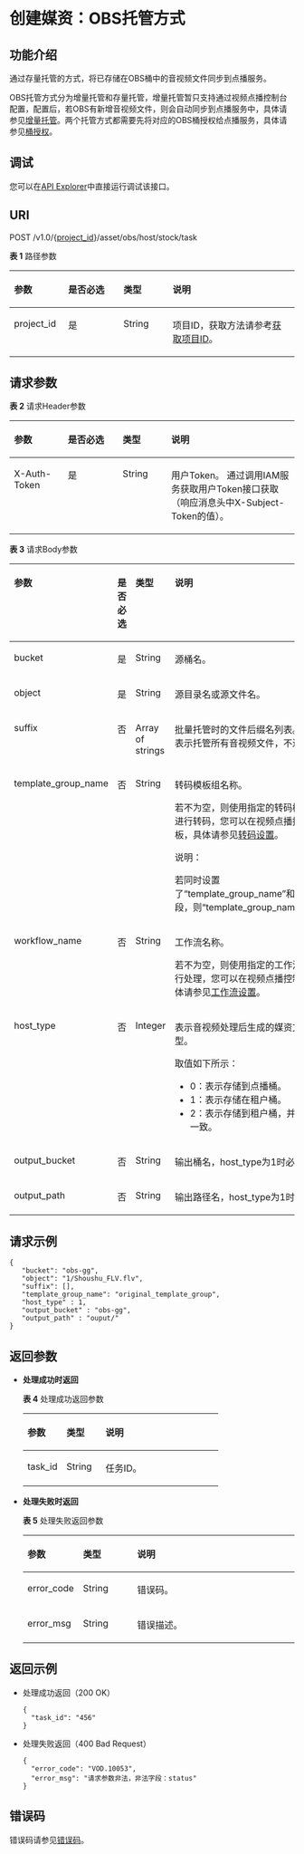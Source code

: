 # 创建媒资：OBS托管方式<a name="vod_04_0051"></a>

## 功能介绍<a name="section11101332175018"></a>

通过存量托管的方式，将已存储在OBS桶中的音视频文件同步到点播服务。

OBS托管方式分为增量托管和存量托管，增量托管暂只支持通过视频点播控制台配置，配置后，若OBS有新增音视频文件，则会自动同步到点播服务中，具体请参见[增量托管](https://support.huaweicloud.com/usermanual-vod/vod010032.html)。两个托管方式都需要先将对应的OBS桶授权给点播服务，具体请参见[桶授权](https://support.huaweicloud.com/usermanual-vod/vod010031.html)。

## 调试<a name="section189092186114"></a>

您可以在[API Explorer](https://apiexplorer.developer.huaweicloud.com/apiexplorer/doc?product=VOD&api=CreateTakeOverTask)中直接运行调试该接口。

## URI<a name="zh-cn_topic_0128109922_zh-cn_topic_0127940850_section5627230172812"></a>

POST /v1.0/\{[project\_id](获取项目ID.md)\}/asset/obs/host/stock/task

**表 1**  路径参数

<a name="table6869913124919"></a>
<table><thead align="left"><tr id="vod_04_0196_row58691013184917"><th class="cellrowborder" valign="top" width="18.98%" id="mcps1.2.5.1.1"><p id="vod_04_0196_p18869171324920"><a name="vod_04_0196_p18869171324920"></a><a name="vod_04_0196_p18869171324920"></a>参数</p>
</th>
<th class="cellrowborder" valign="top" width="19.400000000000002%" id="mcps1.2.5.1.2"><p id="vod_04_0196_p16174217193312"><a name="vod_04_0196_p16174217193312"></a><a name="vod_04_0196_p16174217193312"></a>是否必选</p>
</th>
<th class="cellrowborder" valign="top" width="17.299999999999997%" id="mcps1.2.5.1.3"><p id="vod_04_0196_p1386920134497"><a name="vod_04_0196_p1386920134497"></a><a name="vod_04_0196_p1386920134497"></a>类型</p>
</th>
<th class="cellrowborder" valign="top" width="44.32%" id="mcps1.2.5.1.4"><p id="vod_04_0196_p1386931394910"><a name="vod_04_0196_p1386931394910"></a><a name="vod_04_0196_p1386931394910"></a>说明</p>
</th>
</tr>
</thead>
<tbody><tr id="vod_04_0196_row1586931374911"><td class="cellrowborder" valign="top" width="18.98%" headers="mcps1.2.5.1.1 "><p id="vod_04_0196_p14253192105011"><a name="vod_04_0196_p14253192105011"></a><a name="vod_04_0196_p14253192105011"></a>project_id</p>
</td>
<td class="cellrowborder" valign="top" width="19.400000000000002%" headers="mcps1.2.5.1.2 "><p id="vod_04_0196_p18172181763318"><a name="vod_04_0196_p18172181763318"></a><a name="vod_04_0196_p18172181763318"></a>是</p>
</td>
<td class="cellrowborder" valign="top" width="17.299999999999997%" headers="mcps1.2.5.1.3 "><p id="vod_04_0196_p62548235018"><a name="vod_04_0196_p62548235018"></a><a name="vod_04_0196_p62548235018"></a>String</p>
</td>
<td class="cellrowborder" valign="top" width="44.32%" headers="mcps1.2.5.1.4 "><p id="vod_04_0196_p0254323500"><a name="vod_04_0196_p0254323500"></a><a name="vod_04_0196_p0254323500"></a>项目ID，获取方法请参考<a href="https://support.huaweicloud.com/usermanual-vod/vod_01_0058.html" target="_blank" rel="noopener noreferrer">获取项目ID</a>。</p>
</td>
</tr>
</tbody>
</table>

## 请求参数<a name="zh-cn_topic_0128109922_zh-cn_topic_0127940850_section13573338112812"></a>

**表 2**  请求Header参数

<a name="HeaderParameter"></a>
<table><thead align="left"><tr id="vod_04_0196_row1359311223199"><th class="cellrowborder" valign="top" width="18.89%" id="mcps1.2.5.1.1"><p id="vod_04_0196_p959302213191"><a name="vod_04_0196_p959302213191"></a><a name="vod_04_0196_p959302213191"></a>参数</p>
</th>
<th class="cellrowborder" valign="top" width="19.23%" id="mcps1.2.5.1.2"><p id="vod_04_0196_p10968335203313"><a name="vod_04_0196_p10968335203313"></a><a name="vod_04_0196_p10968335203313"></a>是否必选</p>
</th>
<th class="cellrowborder" valign="top" width="17.04%" id="mcps1.2.5.1.3"><p id="vod_04_0196_p6594132291914"><a name="vod_04_0196_p6594132291914"></a><a name="vod_04_0196_p6594132291914"></a>类型</p>
</th>
<th class="cellrowborder" valign="top" width="44.84%" id="mcps1.2.5.1.4"><p id="vod_04_0196_p1659492213198"><a name="vod_04_0196_p1659492213198"></a><a name="vod_04_0196_p1659492213198"></a>说明</p>
</th>
</tr>
</thead>
<tbody><tr id="vod_04_0196_row5593132218192"><td class="cellrowborder" valign="top" width="18.89%" headers="mcps1.2.5.1.1 "><p id="vod_04_0196_p959417226199"><a name="vod_04_0196_p959417226199"></a><a name="vod_04_0196_p959417226199"></a>X-Auth-Token</p>
</td>
<td class="cellrowborder" valign="top" width="19.23%" headers="mcps1.2.5.1.2 "><p id="vod_04_0196_p189688351336"><a name="vod_04_0196_p189688351336"></a><a name="vod_04_0196_p189688351336"></a>是</p>
</td>
<td class="cellrowborder" valign="top" width="17.04%" headers="mcps1.2.5.1.3 "><p id="vod_04_0196_p5594132231911"><a name="vod_04_0196_p5594132231911"></a><a name="vod_04_0196_p5594132231911"></a>String</p>
</td>
<td class="cellrowborder" valign="top" width="44.84%" headers="mcps1.2.5.1.4 "><p id="vod_04_0196_p1159416229196"><a name="vod_04_0196_p1159416229196"></a><a name="vod_04_0196_p1159416229196"></a>用户Token。 通过调用IAM服务获取用户Token接口获取（响应消息头中X-Subject-Token的值）。</p>
</td>
</tr>
</tbody>
</table>

**表 3**  请求Body参数

<a name="zh-cn_topic_0128109922_zh-cn_topic_0127940850_table11962631"></a>
<table><thead align="left"><tr id="zh-cn_topic_0128109922_zh-cn_topic_0127940850_row4709306"><th class="cellrowborder" valign="top" width="19.1%" id="mcps1.2.5.1.1"><p id="zh-cn_topic_0128109922_zh-cn_topic_0127940850_p45909486"><a name="zh-cn_topic_0128109922_zh-cn_topic_0127940850_p45909486"></a><a name="zh-cn_topic_0128109922_zh-cn_topic_0127940850_p45909486"></a>参数</p>
</th>
<th class="cellrowborder" valign="top" width="18.93%" id="mcps1.2.5.1.2"><p id="p152145345012"><a name="p152145345012"></a><a name="p152145345012"></a>是否必选</p>
</th>
<th class="cellrowborder" valign="top" width="17.669999999999998%" id="mcps1.2.5.1.3"><p id="zh-cn_topic_0128109922_zh-cn_topic_0127940850_p27680879"><a name="zh-cn_topic_0128109922_zh-cn_topic_0127940850_p27680879"></a><a name="zh-cn_topic_0128109922_zh-cn_topic_0127940850_p27680879"></a>类型</p>
</th>
<th class="cellrowborder" valign="top" width="44.3%" id="mcps1.2.5.1.4"><p id="zh-cn_topic_0128109922_zh-cn_topic_0127940850_p27558692"><a name="zh-cn_topic_0128109922_zh-cn_topic_0127940850_p27558692"></a><a name="zh-cn_topic_0128109922_zh-cn_topic_0127940850_p27558692"></a>说明</p>
</th>
</tr>
</thead>
<tbody><tr id="row9016510488"><td class="cellrowborder" valign="top" width="19.1%" headers="mcps1.2.5.1.1 "><p id="p121127919359"><a name="p121127919359"></a><a name="p121127919359"></a>bucket</p>
</td>
<td class="cellrowborder" valign="top" width="18.93%" headers="mcps1.2.5.1.2 "><p id="p135181653135018"><a name="p135181653135018"></a><a name="p135181653135018"></a>是</p>
</td>
<td class="cellrowborder" valign="top" width="17.669999999999998%" headers="mcps1.2.5.1.3 "><p id="p9485043195716"><a name="p9485043195716"></a><a name="p9485043195716"></a>String</p>
</td>
<td class="cellrowborder" valign="top" width="44.3%" headers="mcps1.2.5.1.4 "><p id="p1050592203211"><a name="p1050592203211"></a><a name="p1050592203211"></a>源桶名。</p>
</td>
</tr>
<tr id="zh-cn_topic_0128109922_zh-cn_topic_0127940850_row14539135243618"><td class="cellrowborder" valign="top" width="19.1%" headers="mcps1.2.5.1.1 "><p id="p17885131823518"><a name="p17885131823518"></a><a name="p17885131823518"></a>object</p>
</td>
<td class="cellrowborder" valign="top" width="18.93%" headers="mcps1.2.5.1.2 "><p id="p55121353155018"><a name="p55121353155018"></a><a name="p55121353155018"></a>是</p>
</td>
<td class="cellrowborder" valign="top" width="17.669999999999998%" headers="mcps1.2.5.1.3 "><p id="p953131519580"><a name="p953131519580"></a><a name="p953131519580"></a>String</p>
</td>
<td class="cellrowborder" valign="top" width="44.3%" headers="mcps1.2.5.1.4 "><p id="p3503722193214"><a name="p3503722193214"></a><a name="p3503722193214"></a>源目录名或源文件名。</p>
</td>
</tr>
<tr id="zh-cn_topic_0128109922_zh-cn_topic_0127940850_row57482668"><td class="cellrowborder" valign="top" width="19.1%" headers="mcps1.2.5.1.1 "><p id="p20952192314359"><a name="p20952192314359"></a><a name="p20952192314359"></a>suffix</p>
</td>
<td class="cellrowborder" valign="top" width="18.93%" headers="mcps1.2.5.1.2 "><p id="p16510185319507"><a name="p16510185319507"></a><a name="p16510185319507"></a>否</p>
</td>
<td class="cellrowborder" valign="top" width="17.669999999999998%" headers="mcps1.2.5.1.3 "><p id="zh-cn_topic_0128109922_zh-cn_topic_0127940850_p59079892"><a name="zh-cn_topic_0128109922_zh-cn_topic_0127940850_p59079892"></a><a name="zh-cn_topic_0128109922_zh-cn_topic_0127940850_p59079892"></a>Array of strings</p>
</td>
<td class="cellrowborder" valign="top" width="44.3%" headers="mcps1.2.5.1.4 "><p id="p2502122213217"><a name="p2502122213217"></a><a name="p2502122213217"></a>批量托管时的文件后缀名列表。不传或传空值时，表示托管所有音视频文件，不进行后缀名过滤。</p>
</td>
</tr>
<tr id="zh-cn_topic_0128109922_zh-cn_topic_0127940850_row55081455"><td class="cellrowborder" valign="top" width="19.1%" headers="mcps1.2.5.1.1 "><p id="zh-cn_topic_0128109898_zh-cn_topic_0127940846_p224314412295"><a name="zh-cn_topic_0128109898_zh-cn_topic_0127940846_p224314412295"></a><a name="zh-cn_topic_0128109898_zh-cn_topic_0127940846_p224314412295"></a>template_group_name</p>
</td>
<td class="cellrowborder" valign="top" width="18.93%" headers="mcps1.2.5.1.2 "><p id="p1366721410511"><a name="p1366721410511"></a><a name="p1366721410511"></a>否</p>
</td>
<td class="cellrowborder" valign="top" width="17.669999999999998%" headers="mcps1.2.5.1.3 "><p id="zh-cn_topic_0128109898_zh-cn_topic_0127940846_p5244194112915"><a name="zh-cn_topic_0128109898_zh-cn_topic_0127940846_p5244194112915"></a><a name="zh-cn_topic_0128109898_zh-cn_topic_0127940846_p5244194112915"></a>String</p>
</td>
<td class="cellrowborder" valign="top" width="44.3%" headers="mcps1.2.5.1.4 "><p id="zh-cn_topic_0128109898_zh-cn_topic_0127940846_p282452216325"><a name="zh-cn_topic_0128109898_zh-cn_topic_0127940846_p282452216325"></a><a name="zh-cn_topic_0128109898_zh-cn_topic_0127940846_p282452216325"></a>转码模板组名称。</p>
<p id="p2839171410302"><a name="p2839171410302"></a><a name="p2839171410302"></a>若不为空，则使用指定的转码模板对上传的音视频进行转码，您可以在视频点播控制台配置转码模板，具体请参见<a href="https://support.huaweicloud.com/usermanual-vod/vod_01_0072.html" target="_blank" rel="noopener noreferrer">转码设置</a>。</p>
<div class="note" id="note1110033814382"><a name="note1110033814382"></a><a name="note1110033814382"></a><span class="notetitle"> 说明： </span><div class="notebody"><p id="p1610033819389"><a name="p1610033819389"></a><a name="p1610033819389"></a>若同时设置了<span class="parmname" id="parmname178471651153819"><a name="parmname178471651153819"></a><a name="parmname178471651153819"></a>“template_group_name”</span>和<span class="parmname" id="parmname1089414103915"><a name="parmname1089414103915"></a><a name="parmname1089414103915"></a>“workflow_name”</span>字段，则<span class="parmname" id="parmname5281229397"><a name="parmname5281229397"></a><a name="parmname5281229397"></a>“template_group_name”</span>字段生效。</p>
</div></div>
</td>
</tr>
<tr id="zh-cn_topic_0128109922_zh-cn_topic_0127940850_row49119006"><td class="cellrowborder" valign="top" width="19.1%" headers="mcps1.2.5.1.1 "><p id="p14827123115351"><a name="p14827123115351"></a><a name="p14827123115351"></a>workflow_name</p>
</td>
<td class="cellrowborder" valign="top" width="18.93%" headers="mcps1.2.5.1.2 "><p id="p206721414195116"><a name="p206721414195116"></a><a name="p206721414195116"></a>否</p>
</td>
<td class="cellrowborder" valign="top" width="17.669999999999998%" headers="mcps1.2.5.1.3 "><p id="p13709142911351"><a name="p13709142911351"></a><a name="p13709142911351"></a>String</p>
</td>
<td class="cellrowborder" valign="top" width="44.3%" headers="mcps1.2.5.1.4 "><p id="p877510281322"><a name="p877510281322"></a><a name="p877510281322"></a>工作流名称。</p>
<p id="p3873113319310"><a name="p3873113319310"></a><a name="p3873113319310"></a>若不为空，则使用指定的工作流对上传的音视频进行处理，您可以在视频点播控制台配置工作流，具体请参见<a href="https://support.huaweicloud.com/usermanual-vod/vod010041.html" target="_blank" rel="noopener noreferrer">工作流设置</a>。</p>
</td>
</tr>
<tr id="zh-cn_topic_0128109922_zh-cn_topic_0127940850_row2145301"><td class="cellrowborder" valign="top" width="19.1%" headers="mcps1.2.5.1.1 "><p id="p12909143510350"><a name="p12909143510350"></a><a name="p12909143510350"></a>host_type</p>
</td>
<td class="cellrowborder" valign="top" width="18.93%" headers="mcps1.2.5.1.2 "><p id="p176778144511"><a name="p176778144511"></a><a name="p176778144511"></a>否</p>
</td>
<td class="cellrowborder" valign="top" width="17.669999999999998%" headers="mcps1.2.5.1.3 "><p id="zh-cn_topic_0128109922_zh-cn_topic_0127940850_p49572116"><a name="zh-cn_topic_0128109922_zh-cn_topic_0127940850_p49572116"></a><a name="zh-cn_topic_0128109922_zh-cn_topic_0127940850_p49572116"></a>Integer</p>
</td>
<td class="cellrowborder" valign="top" width="44.3%" headers="mcps1.2.5.1.4 "><p id="p651396142010"><a name="p651396142010"></a><a name="p651396142010"></a>表示音视频处理后生成的媒资文件所存储的位置类型。</p>
<div class="p" id="p19548207142019"><a name="p19548207142019"></a><a name="p19548207142019"></a>取值如下所示：<a name="ul3705153772010"></a><a name="ul3705153772010"></a><ul id="ul3705153772010"><li>0：表示存储到点播桶。</li><li>1：表示存储在租户桶。</li><li>2：表示存储到租户桶，并且存储路径与源文件一致。</li></ul>
</div>
</td>
</tr>
<tr id="zh-cn_topic_0128109922_zh-cn_topic_0127940850_row47843365"><td class="cellrowborder" valign="top" width="19.1%" headers="mcps1.2.5.1.1 "><p id="p1375774443513"><a name="p1375774443513"></a><a name="p1375774443513"></a>output_bucket</p>
</td>
<td class="cellrowborder" valign="top" width="18.93%" headers="mcps1.2.5.1.2 "><p id="p166842142519"><a name="p166842142519"></a><a name="p166842142519"></a>否</p>
</td>
<td class="cellrowborder" valign="top" width="17.669999999999998%" headers="mcps1.2.5.1.3 "><p id="zh-cn_topic_0128109922_zh-cn_topic_0127940850_p32161874"><a name="zh-cn_topic_0128109922_zh-cn_topic_0127940850_p32161874"></a><a name="zh-cn_topic_0128109922_zh-cn_topic_0127940850_p32161874"></a>String</p>
</td>
<td class="cellrowborder" valign="top" width="44.3%" headers="mcps1.2.5.1.4 "><p id="p78541330203420"><a name="p78541330203420"></a><a name="p78541330203420"></a>输出桶名，host_type为1时必选</p>
</td>
</tr>
<tr id="zh-cn_topic_0128109922_zh-cn_topic_0127940850_row18718889915"><td class="cellrowborder" valign="top" width="19.1%" headers="mcps1.2.5.1.1 "><p id="p14346134803518"><a name="p14346134803518"></a><a name="p14346134803518"></a>output_path</p>
</td>
<td class="cellrowborder" valign="top" width="18.93%" headers="mcps1.2.5.1.2 "><p id="p106893145515"><a name="p106893145515"></a><a name="p106893145515"></a>否</p>
</td>
<td class="cellrowborder" valign="top" width="17.669999999999998%" headers="mcps1.2.5.1.3 "><p id="p1206984582"><a name="p1206984582"></a><a name="p1206984582"></a>String</p>
</td>
<td class="cellrowborder" valign="top" width="44.3%" headers="mcps1.2.5.1.4 "><p id="p1876611289324"><a name="p1876611289324"></a><a name="p1876611289324"></a>输出路径名，host_type为1时必选</p>
</td>
</tr>
</tbody>
</table>

## 请求示例<a name="zh-cn_topic_0128109922_zh-cn_topic_0127940850_section126831744152813"></a>

```
{
   "bucket": "obs-gg",
   "object": "1/Shoushu_FLV.flv",
   "suffix": [],
   "template_group_name": "original_template_group",
   "host_type" : 1,
   "output_bucket" : "obs-gg",
   "output_path" : "ouput/"
}
```

## 返回参数<a name="zh-cn_topic_0128109922_zh-cn_topic_0127940850_section1758182152916"></a>

-   **处理成功时返回**

    **表 4**  处理成功返回参数

    <a name="zh-cn_topic_0128109900_zh-cn_topic_0127940848_table162710272419"></a>
    <table><thead align="left"><tr id="zh-cn_topic_0128109900_zh-cn_topic_0127940848_row99616271442"><th class="cellrowborder" valign="top" width="20%" id="mcps1.2.4.1.1"><p id="zh-cn_topic_0128109900_zh-cn_topic_0127940848_p149611527042"><a name="zh-cn_topic_0128109900_zh-cn_topic_0127940848_p149611527042"></a><a name="zh-cn_topic_0128109900_zh-cn_topic_0127940848_p149611527042"></a>参数</p>
    </th>
    <th class="cellrowborder" valign="top" width="20%" id="mcps1.2.4.1.2"><p id="zh-cn_topic_0128109900_zh-cn_topic_0127940848_p1962627444"><a name="zh-cn_topic_0128109900_zh-cn_topic_0127940848_p1962627444"></a><a name="zh-cn_topic_0128109900_zh-cn_topic_0127940848_p1962627444"></a>类型</p>
    </th>
    <th class="cellrowborder" valign="top" width="60%" id="mcps1.2.4.1.3"><p id="zh-cn_topic_0128109900_zh-cn_topic_0127940848_p3961192717419"><a name="zh-cn_topic_0128109900_zh-cn_topic_0127940848_p3961192717419"></a><a name="zh-cn_topic_0128109900_zh-cn_topic_0127940848_p3961192717419"></a>说明</p>
    </th>
    </tr>
    </thead>
    <tbody><tr id="zh-cn_topic_0128109900_zh-cn_topic_0127940848_row1496252717415"><td class="cellrowborder" valign="top" width="20%" headers="mcps1.2.4.1.1 "><p id="zh-cn_topic_0128109900_zh-cn_topic_0127940848_p9963727344"><a name="zh-cn_topic_0128109900_zh-cn_topic_0127940848_p9963727344"></a><a name="zh-cn_topic_0128109900_zh-cn_topic_0127940848_p9963727344"></a>task_id</p>
    </td>
    <td class="cellrowborder" valign="top" width="20%" headers="mcps1.2.4.1.2 "><p id="zh-cn_topic_0128109900_zh-cn_topic_0127940848_p1596382713413"><a name="zh-cn_topic_0128109900_zh-cn_topic_0127940848_p1596382713413"></a><a name="zh-cn_topic_0128109900_zh-cn_topic_0127940848_p1596382713413"></a>String</p>
    </td>
    <td class="cellrowborder" valign="top" width="60%" headers="mcps1.2.4.1.3 "><p id="p04681454474"><a name="p04681454474"></a><a name="p04681454474"></a>任务ID。</p>
    </td>
    </tr>
    </tbody>
    </table>

-   **处理失败时返回**

    **表 5**  处理失败返回参数

    <a name="table7878165410215"></a>
    <table><thead align="left"><tr id="row12878125415218"><th class="cellrowborder" valign="top" width="20%" id="mcps1.2.4.1.1"><p id="p108791754182117"><a name="p108791754182117"></a><a name="p108791754182117"></a>参数</p>
    </th>
    <th class="cellrowborder" valign="top" width="20%" id="mcps1.2.4.1.2"><p id="p1687955418219"><a name="p1687955418219"></a><a name="p1687955418219"></a>类型</p>
    </th>
    <th class="cellrowborder" valign="top" width="60%" id="mcps1.2.4.1.3"><p id="p20879155422114"><a name="p20879155422114"></a><a name="p20879155422114"></a>说明</p>
    </th>
    </tr>
    </thead>
    <tbody><tr id="row11879165413212"><td class="cellrowborder" valign="top" width="20%" headers="mcps1.2.4.1.1 "><p id="p1487917543217"><a name="p1487917543217"></a><a name="p1487917543217"></a>error_code</p>
    </td>
    <td class="cellrowborder" valign="top" width="20%" headers="mcps1.2.4.1.2 "><p id="p1087916543211"><a name="p1087916543211"></a><a name="p1087916543211"></a>String</p>
    </td>
    <td class="cellrowborder" valign="top" width="60%" headers="mcps1.2.4.1.3 "><p id="p28791054112115"><a name="p28791054112115"></a><a name="p28791054112115"></a>错误码。</p>
    </td>
    </tr>
    <tr id="row2879105492118"><td class="cellrowborder" valign="top" width="20%" headers="mcps1.2.4.1.1 "><p id="p1087925402119"><a name="p1087925402119"></a><a name="p1087925402119"></a>error_msg</p>
    </td>
    <td class="cellrowborder" valign="top" width="20%" headers="mcps1.2.4.1.2 "><p id="p1487916547216"><a name="p1487916547216"></a><a name="p1487916547216"></a>String</p>
    </td>
    <td class="cellrowborder" valign="top" width="60%" headers="mcps1.2.4.1.3 "><p id="p18794548213"><a name="p18794548213"></a><a name="p18794548213"></a>错误描述。</p>
    </td>
    </tr>
    </tbody>
    </table>


## 返回示例<a name="zh-cn_topic_0128109922_zh-cn_topic_0127940850_section175034214305"></a>

-   处理成功返回（200 OK）

    ```
    {
      "task_id": "456"
    }
    ```

-   处理失败返回（400 Bad Request）

    ```
    {
      "error_code": "VOD.10053",
      "error_msg": "请求参数非法，非法字段：status"
    }
    ```


## 错误码<a name="section569214377267"></a>

错误码请参见[错误码](错误码.md)。

